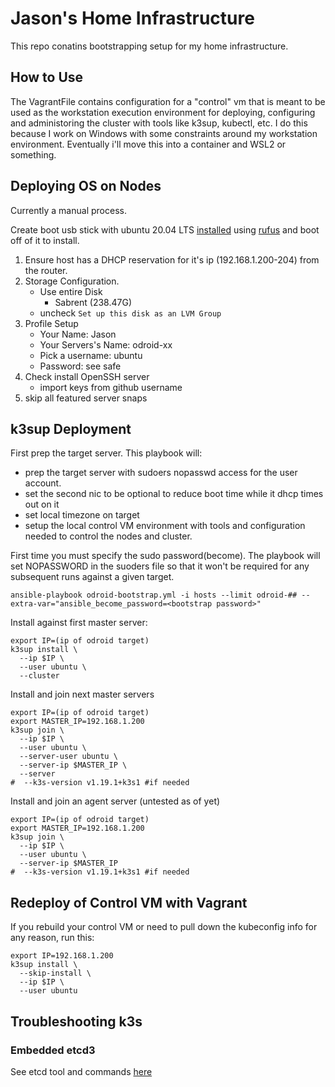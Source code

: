 # Jason's Home Infrastructure

This repo conatins bootstrapping setup for my home infrastructure. 

## How to Use
The VagrantFile contains configuration for a "control" vm that is meant to be used as the workstation execution environment for deploying, configuring and administoring the cluster with tools like k3sup, kubectl, etc. I do this because I work on Windows with some constraints around my workstation environment. Eventually i'll move this into a container and WSL2 or something.

## Deploying OS on Nodes
Currently a manual process.

Create boot usb stick with ubuntu 20.04 LTS [installed](https://ubuntu.com/tutorials/create-a-usb-stick-on-windows#1-overview) using [rufus](https://rufus.ie/en_US/) and boot off of it to install.
 1. Ensure host has a DHCP reservation for it's ip (192.168.1.200-204) from the router.
 2. Storage Configuration.
    - Use entire Disk
      - Sabrent (238.47G)
    - uncheck `Set up this disk as an LVM Group`
 3. Profile Setup
    - Your Name: Jason
    - Your Servers's Name: odroid-xx
    - Pick a username: ubuntu
    - Password: see safe
 4. Check install OpenSSH server
    - import keys from github username
 5. skip all featured server snaps

## k3sup Deployment

First prep the target server. This playbook will:
 * prep the target server with sudoers nopasswd access for the user account.
 * set the second nic to be optional to reduce boot time while it dhcp times out on it
 * set local timezone on target
 * setup the local control VM environment with tools and configuration needed to control the nodes and cluster.

First time you must specify the sudo password(become). The playbook will set NOPASSWORD in the suoders file so that it won't be required for any subsequent runs against a given target.
```
ansible-playbook odroid-bootstrap.yml -i hosts --limit odroid-## --extra-var="ansible_become_password=<bootstrap password>"
```

Install against first master server:
```
export IP=(ip of odroid target)
k3sup install \
  --ip $IP \
  --user ubuntu \
  --cluster
```
Install and join next master servers
```
export IP=(ip of odroid target)
export MASTER_IP=192.168.1.200
k3sup join \
  --ip $IP \
  --user ubuntu \
  --server-user ubuntu \
  --server-ip $MASTER_IP \
  --server
#  --k3s-version v1.19.1+k3s1 #if needed
```
Install and join an agent server (untested as of yet)
```
export IP=(ip of odroid target)
export MASTER_IP=192.168.1.200
k3sup join \
  --ip $IP \
  --user ubuntu \
  --server-ip $MASTER_IP
#  --k3s-version v1.19.1+k3s1 #if needed
```

## Redeploy of Control VM with Vagrant
If you rebuild your control VM or need to pull down the kubeconfig info for any reason, run this:
```
export IP=192.168.1.200
k3sup install \
  --skip-install \
  --ip $IP \
  --user ubuntu
```

## Troubleshooting k3s

### Embedded etcd3

See etcd tool and commands [here](https://gist.github.com/superseb/0c06164eef5a097c66e810fe91a9d408)